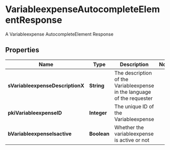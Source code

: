 

# VariableexpenseAutocompleteElementResponse

A Variableexpense AutocompleteElement Response

## Properties

| Name | Type | Description | Notes |
|------------ | ------------- | ------------- | -------------|
|**sVariableexpenseDescriptionX** | **String** | The description of the Variableexpense in the language of the requester |  |
|**pkiVariableexpenseID** | **Integer** | The unique ID of the Variableexpense |  |
|**bVariableexpenseIsactive** | **Boolean** | Whether the variableexpense is active or not |  |



